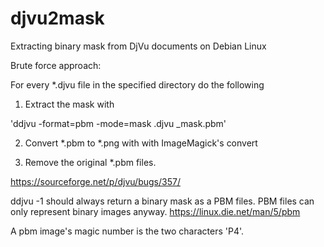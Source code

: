 # djvu2mask
Extracting binary mask from DjVu documents on Debian Linux

Brute force approach:

For every *.djvu file in the specified directory do the following

1. Extract the mask with

'ddjvu -format=pbm -mode=mask <file name>.djvu <file name>_mask.pbm'

2. Convert *.pbm to *.png with with ImageMagick's convert

3. Remove the original *.pbm files.

https://sourceforge.net/p/djvu/bugs/357/

ddjvu -1 should always return a binary mask as a PBM files.
PBM files can only represent binary images anyway.
https://linux.die.net/man/5/pbm

A pbm image's magic number is the two characters 'P4'.




